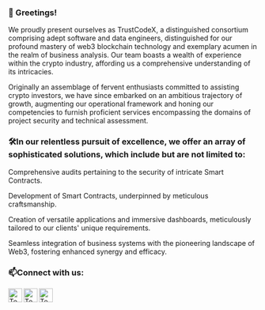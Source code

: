 ### 👋 Greetings!

We proudly present ourselves as TrustCodeX, a distinguished consortium comprising adept software and data engineers, distinguished for our profound mastery of web3 blockchain technology and exemplary acumen in the realm of business analysis. Our team boasts a wealth of experience within the crypto industry, affording us a comprehensive understanding of its intricacies.

Originally an assemblage of fervent enthusiasts committed to assisting crypto investors, we have since embarked on an ambitious trajectory of growth, augmenting our operational framework and honing our competencies to furnish proficient services encompassing the domains of project security and technical assessment.

### 🛠In our relentless pursuit of excellence, we offer an array of sophisticated solutions, which include but are not limited to:

Comprehensive audits pertaining to the security of intricate Smart Contracts.

Development of Smart Contracts, underpinned by meticulous craftsmanship.

Creation of versatile applications and immersive dashboards, meticulously tailored to our clients' unique requirements.

Seamless integration of business systems with the pioneering landscape of Web3, fostering enhanced synergy and efficacy.

### 📫Connect with us:

[<img align="left" alt="Techrate | Twitter" width="28px" src="https://cdn.jsdelivr.net/npm/simple-icons@v3/icons/twitter.svg" />][twitter]
[<img align="left" alt="Techrate | LinkedIn" width="28px" src="https://cdn.jsdelivr.net/npm/simple-icons@v3/icons/googlechrome.svg" />][web]
[<img align="left" alt="Techrate | Telegram" width="28px" src="https://cdn.jsdelivr.net/npm/simple-icons@v3/icons/telegram.svg" />][telegram]
<br />

[twitter]: https://www.twitter.com/trustcodex
[web]: https://trustcodex.pro
[telegram]: https://t.me/trustcodex
